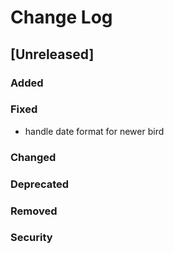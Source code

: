 
# Change Log

## [Unreleased]
### Added
### Fixed
- handle date format for newer bird

### Changed
### Deprecated
### Removed
### Security

